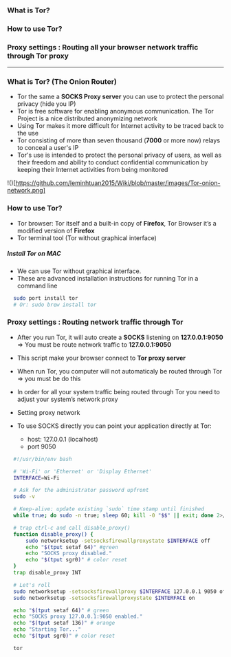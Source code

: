 ### What is Tor?
### How to use Tor?
### Proxy settings : Routing all your browser network traffic through Tor proxy

----------------
### What is Tor? (The Onion Router)
 - Tor the same a **SOCKS Proxy server** you can use to protect the personal privacy (hide you IP)
 - Tor is free software for enabling anonymous communication. The Tor Project is a nice distributed anonymizing network
 - Using Tor makes it more difficult for Internet activity to be traced back to the use
 - Tor consisting of more than seven thousand (**7000** or more now) relays to conceal a user's IP
 - Tor's use is intended to protect the personal privacy of users, as well as their freedom and ability to conduct confidential communication by keeping their Internet activities from being monitored

!()[https://github.com/leminhtuan2015/Wiki/blob/master/images/Tor-onion-network.png]

### How to use Tor?
  - Tor browser: Tor itself and a built-in copy of **Firefox**, Tor Browser it’s a modified version of **Firefox**
  - Tor terminal tool (Tor without graphical interface)
  
##### Install Tor on MAC
  - We can use Tor without graphical interface.
  - These are advanced installation instructions for running Tor in a command line
  
  ```sh
    sudo port install tor 
    # Or: sudo brew install tor
  ```

### Proxy settings : Routing network traffic through Tor
  - After you run Tor, it will auto create a **SOCKS** listening on **127.0.0.1:9050** 
      => You must be route network traffic to **127.0.0.1:9050**
      
  - This script make your browser connect to **Tor proxy server**
  - When run Tor, you computer will not automaticaly be routed through Tor => you must be do this
  - In order for all your system traffic being routed through Tor you need to adjust your system’s network proxy
  - Setting proxy network
  - To use SOCKS directly you can point your application directly at Tor:
    - host: 127.0.0.1 (localhost) 
    - port 9050
  
```sh
  #!/usr/bin/env bash

  # 'Wi-Fi' or 'Ethernet' or 'Display Ethernet'
  INTERFACE=Wi-Fi

  # Ask for the administrator password upfront
  sudo -v

  # Keep-alive: update existing `sudo` time stamp until finished
  while true; do sudo -n true; sleep 60; kill -0 "$$" || exit; done 2>/dev/null &

  # trap ctrl-c and call disable_proxy()
  function disable_proxy() {
      sudo networksetup -setsocksfirewallproxystate $INTERFACE off
      echo "$(tput setaf 64)" #green
      echo "SOCKS proxy disabled."
      echo "$(tput sgr0)" # color reset
  }
  trap disable_proxy INT

  # Let's roll
  sudo networksetup -setsocksfirewallproxy $INTERFACE 127.0.0.1 9050 off
  sudo networksetup -setsocksfirewallproxystate $INTERFACE on

  echo "$(tput setaf 64)" # green
  echo "SOCKS proxy 127.0.0.1:9050 enabled."
  echo "$(tput setaf 136)" # orange
  echo "Starting Tor..."
  echo "$(tput sgr0)" # color reset

  tor
```


